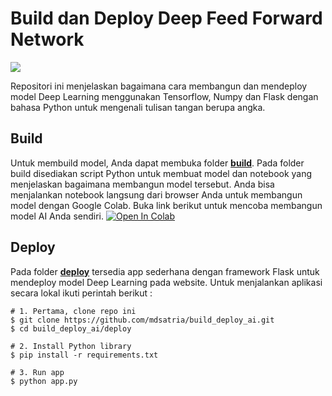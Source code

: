 # Build dan Deploy Deep Feed Forward Network
[![](https://img.shields.io/badge/python-3.6%2B-green.svg)]()

Repositori ini menjelaskan bagaimana cara membangun dan mendeploy model Deep Learning menggunakan Tensorflow, Numpy dan Flask dengan bahasa Python untuk mengenali tulisan tangan berupa angka.

## Build
Untuk membuild model, Anda dapat membuka folder <a href="https://github.com/mdsatria/build_deploy_ai/tree/master/build">**build**</a>. Pada folder build disediakan script Python untuk membuat model dan notebook yang menjelaskan bagaimana membangun model tersebut. Anda bisa menjalankan notebook langsung dari browser Anda untuk membangun model dengan Google Colab. Buka link berikut untuk mencoba membangun model AI Anda sendiri.
<a href="https://colab.research.google.com/github/mdsatria/build_deploy_ai/blob/master/build/Building%20Deep%20Learning%20Model%20dengan%20Google%20Colab.ipynb"><img src="https://colab.research.google.com/assets/colab-badge.svg" alt="Open In Colab"/></a>

## Deploy
Pada folder <a href="https://github.com/mdsatria/build_deploy_ai/tree/master/deploy">**deploy**</a> tersedia app sederhana dengan framework Flask untuk mendeploy model Deep Learning pada website.
Untuk menjalankan aplikasi secara lokal ikuti perintah berikut :
```shell
# 1. Pertama, clone repo ini
$ git clone https://github.com/mdsatria/build_deploy_ai.git
$ cd build_deploy_ai/deploy

# 2. Install Python library
$ pip install -r requirements.txt

# 3. Run app
$ python app.py
```